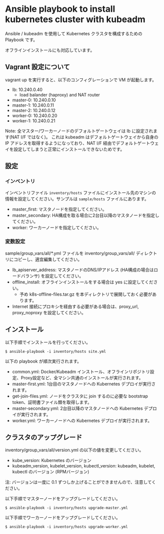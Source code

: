 # Ansible playbook to install kubernetes cluster with kubeadm

Ansible / kubeadm を使用して Kubernetes クラスタを構成するための Playbook です。

オフラインインストールにも対応しています。 

## Vagrant 設定について

vagrant up を実行すると、以下のコンフィグレーションで VM が起動します。

* lb: 10.240.0.40
    * load balander (haproxy) and NAT router
* master-0: 10.240.0.10
* master-1: 10.240.0.11
* master-2: 10.240.0.12
* worker-0: 10.240.0.20
* worker-1: 10.240.0.21

Note: 全マスター/ワーカーノードのデフォルトゲートウェイは lb に設定されます(NAT I/F ではなく)。
これは kubeadm はデフォルトゲートウェイから自身の IP アドレスを取得するようになっており、NAT I/F
経由でデフォルトゲートウェイを設定してしまうと正常にインストールできないためです。

## 設定

### インベントリ

インベントリファイル `inventory/hosts` ファイルにインストール先のマシンの情報を設定してください。サンプルは `sample/hosts` ファイルにあります。

* master_first: マスタノードを指定してください。
* master_secondary: HA構成を取る場合に2台目以降のマスタノードを指定してください。
* worker: ワーカーノードを指定してください。

### 変数設定

sample/group_vars/all/*.yml ファイルを inventory/group_vars/all/ ディレクトリにコピーし、適宜編集してください。

* lb_apiserver_address: マスタノードのDNS/IPアドレス (HA構成の場合はロードバランサ) を設定してください。
* offline_install: オフラインインストールをする場合は yes に設定してください。
    * 予め k8s-offline-files.tar.gz を本ディレクトリで展開しておく必要があります。
* Internet 接続にプロキシを経由する必要がある場合は、proxy_url, proxy_noproxy を設定してください。

## インストール

以下手順でインストールを行ってください。

    $ ansible-playbook -i inventory/hosts site.yml

以下の playbook が順次実行されます。

* common.yml: Docker/Kubeadm インストール、オフラインリポジトリ設定、Proxy設定など、全マシン共通のインストールが実行されます。
* master-first.yml: 1台目のマスタノードへの Kubernetes デプロイが実行されます。
* get-join-files.yml: ノードをクラスタに join するのに必要な bootstrap token、証明書ファイル類を取得します。
* master-secondary.yml: 2台目以降のマスタノードへの Kubernetes デプロイが実行されます。
* worker.yml: ワーカーノードへの Kubernetes デプロイが実行されます。

## クラスタのアップグレード

inventory/group_vars/all/version.yml の以下の値を変更してください。

* kube_version: Kubernetes のバージョン
* kubeadm_version, kubelet_version, kubectl_version: kubeadm, kubelet, kubectl のバージョン (RPMバージョン)

注: バージョンは一度に 0.1 ずつしか上げることができませんので、注意してください。

以下手順でマスターノードをアップグレードしてください。

    $ ansible-playbook -i inventory/hosts upgrade-master.yml

以下手順でワーカーノードをアップグレードしてください。
    
    $ ansible-playbook -i inventory/hosts upgrade-worker.yml
